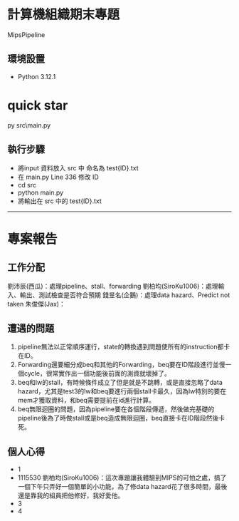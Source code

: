 # 計算機組織期末專題

MipsPipeline

## 環境設置

- Python 3.12.1

# quick star

py src\main.py

## 執行步驟

- 將input 資料放入 src 中 命名為 test{ID}.txt
- 在 main.py Line 336 修改 ID
- cd src
- python main.py
- 將輸出在 src 中的 test{ID}.txt

---

# 專案報告

## 工作分配

劉沛辰(西瓜)：處理pipeline、stall、forwarding
劉柏均(SiroKu1006)：處理輸入、輸出、測試檢查是否符合預期
錢昱名(企鵝)：處理data hazard、Predict not taken
朱俊傑(Jax)：

## 遭遇的問題

1. pipeline無法以正常順序運行，state的轉換遇到問題使所有的instruction都卡在ID。  
2. Forwarding還要細分成beq和其他的Forwarding，beq要在ID階段進行並慢一個cycle，很常實作出一個功能後前面的測資就壞掉了。  
3. beq和lw的stall，有時候條件成立了但是就是不跳轉，或是直接忽略了data hazard，尤其是test3的lw和beq要進行兩個stall卡最久，因為lw特別的要在mem才獲取資料，和beq需要提前在id進行計算。  
4. beq無限迴圈的問題，因為pipeline要在各個階段傳遞，然後做完基礎的pipeline後為了時做stall或是beq造成無限迴圈，beq直接卡在ID階段然後卡死。  

## 個人心得

- 1
- 1115530 劉柏均(SiroKu1006)：這次專題讓我體驗到MIPS的可怕之處，搞了一個下午只弄好一個簡單的小功能，為了修data hazard花了很多時間，最後還是靠我的組員把他修好，我好愛他。
- 3
- 4
